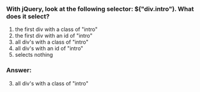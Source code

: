 ### With jQuery, look at the following selector: $("div.intro"). What does it select?

1. the first div with a class of "intro"
2. the first div with an id of "intro"
3. all div's with a class of "intro"
4. all div's with an id of "intro"
5. selects nothing

### Answer:

3. all div's with a class of "intro"
